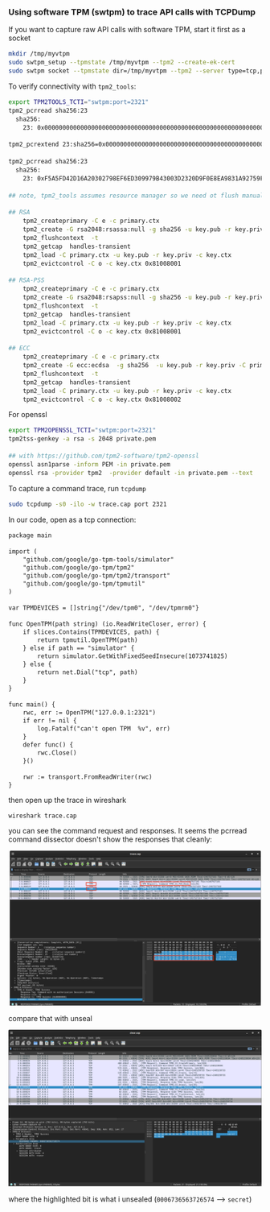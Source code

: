 
### Using software TPM (swtpm) to trace API calls with TCPDump


If you want to capture raw API calls with software TPM, start it first as a socket

```bash
mkdir /tmp/myvtpm
sudo swtpm_setup --tpmstate /tmp/myvtpm --tpm2 --create-ek-cert
sudo swtpm socket --tpmstate dir=/tmp/myvtpm --tpm2 --server type=tcp,port=2321 --ctrl type=tcp,port=2322 --flags not-need-init,startup-clear
```

To verify connectivity with `tpm2_tools`:

```bash
export TPM2TOOLS_TCTI="swtpm:port=2321"
tpm2_pcrread sha256:23
  sha256:
    23: 0x0000000000000000000000000000000000000000000000000000000000000000

tpm2_pcrextend 23:sha256=0x0000000000000000000000000000000000000000000000000000000000000000

tpm2_pcrread sha256:23
  sha256:
    23: 0xF5A5FD42D16A20302798EF6ED309979B43003D2320D9F0E8EA9831A92759FB4B

## note, tpm2_tools assumes resource manager so we need ot flush manually

## RSA
	tpm2_createprimary -C e -c primary.ctx
	tpm2_create -G rsa2048:rsassa:null -g sha256 -u key.pub -r key.priv -C primary.ctx
	tpm2_flushcontext  -t
	tpm2_getcap  handles-transient
	tpm2_load -C primary.ctx -u key.pub -r key.priv -c key.ctx
	tpm2_evictcontrol -C o -c key.ctx 0x81008001

## RSA-PSS
	tpm2_createprimary -C e -c primary.ctx
	tpm2_create -G rsa2048:rsapss:null -g sha256 -u key.pub -r key.priv -C primary.ctx
	tpm2_flushcontext  -t
	tpm2_getcap  handles-transient
	tpm2_load -C primary.ctx -u key.pub -r key.priv -c key.ctx
	tpm2_evictcontrol -C o -c key.ctx 0x81008001

## ECC
	tpm2_createprimary -C e -c primary.ctx
	tpm2_create -G ecc:ecdsa  -g sha256  -u key.pub -r key.priv -C primary.ctx
	tpm2_flushcontext  -t
	tpm2_getcap  handles-transient
	tpm2_load -C primary.ctx -u key.pub -r key.priv -c key.ctx
	tpm2_evictcontrol -C o -c key.ctx 0x81008002	
```

For openssl

```bash
export TPM2OPENSSL_TCTI="swtpm:port=2321"
tpm2tss-genkey -a rsa -s 2048 private.pem

## with https://github.com/tpm2-software/tpm2-openssl
openssl asn1parse -inform PEM -in private.pem
openssl rsa -provider tpm2  -provider default -in private.pem --text
```


To capture a command trace, run `tcpdump`

```bash
sudo tcpdump -s0 -ilo -w trace.cap port 2321
```

In our code, open as a tcp connection:

```golang
package main

import (
	"github.com/google/go-tpm-tools/simulator"
	"github.com/google/go-tpm/tpm2"
	"github.com/google/go-tpm/tpm2/transport"
	"github.com/google/go-tpm/tpmutil"
)

var TPMDEVICES = []string{"/dev/tpm0", "/dev/tpmrm0"}

func OpenTPM(path string) (io.ReadWriteCloser, error) {
	if slices.Contains(TPMDEVICES, path) {
		return tpmutil.OpenTPM(path)
	} else if path == "simulator" {
		return simulator.GetWithFixedSeedInsecure(1073741825)
	} else {
		return net.Dial("tcp", path)
	}
}

func main() {
	rwc, err := OpenTPM("127.0.0.1:2321")
	if err != nil {
		log.Fatalf("can't open TPM  %v", err)
	}
	defer func() {
		rwc.Close()
	}()

	rwr := transport.FromReadWriter(rwc)
}

```


then open up the trace in wireshark

```bash
wireshark trace.cap
```

you can see the command request and responses.  It seems the pcrread command dissector doesn't show the responses that cleanly:

![images/pcr.png](images/pcr.png)

compare that with unseal 

![images/unseal.png](images/unseal.png)

where the highlighted bit is what i unsealed (`0006736563726574` --> `secret`)

